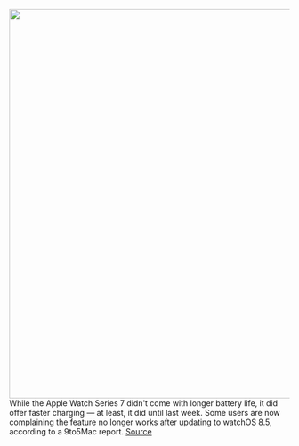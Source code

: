 <img src='https://cdn.vox-cdn.com/thumbor/FuVgK43PxGaYp0nuj6LpwK3_4iE=/0x0:2040x1360/1200x800/filters:focal(857x517:1183x843)/cdn.vox-cdn.com/uploads/chorus_image/image/70686071/vpavic_211006_4796_0039.0.jpg' width='700px' /><br/>
While the Apple Watch Series 7 didn't come with longer battery life, it did offer faster charging — at least, it did until last week. Some users are now complaining the feature no longer works after updating to watchOS 8.5, according to a 9to5Mac report.
<a href='https://www.theverge.com/2022/3/29/23001584/apple-watch-watchos-broken-fast-charging'> Source <a/>